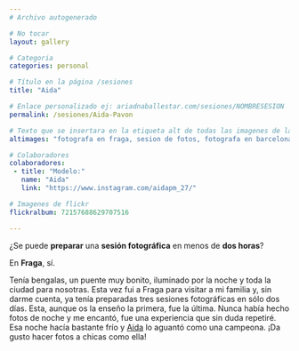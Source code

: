 ```yaml
---
# Archivo autogenerado

# No tocar
layout: gallery

# Categoria
categories: personal

# Título en la página /sesiones
title: "Aida"

# Enlace personalizado ej: ariadnaballestar.com/sesiones/NOMBRESESION
permalink: /sesiones/Aida-Pavon

# Texto que se insertara en la etiqueta alt de todas las imagenes de la sesión
altimages: "fotografa en fraga, sesion de fotos, fotografa en barcelona, fotografia nocturna, fotografa de moda"

# Colaboradores
colaboradores:
 - title: "Modelo:"
   name: "Aida"
   link: "https://www.instagram.com/aidapm_27/"

# Imagenes de flickr
flickralbum: 72157688629707516

---
```

¿Se puede **preparar** una **sesión fotográfica** en menos de **dos horas**? 

En **Fraga**, sí. 

Tenía bengalas, un puente muy bonito, iluminado por la noche y toda la ciudad para nosotras. Esta vez fui a Fraga para visitar a mi familia y, sin darme cuenta, ya tenía preparadas tres sesiones fotográficas en sólo dos días. Esta, aunque os la enseño la primera, fue la última. Nunca había hecho fotos de noche y me encantó, fue una experiencia que sin duda repetiré. Esa noche hacía bastante frío y [Aida](https://www.instagram.com/aidapm_27/) lo aguantó como una campeona. ¡Da gusto hacer fotos a chicas como ella!
